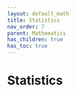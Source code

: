 ```yaml
---
layout: default_math
title: Statistics
nav_order: 7
parent: Mathematics
has_children: true
has_toc: true
---
```


# Statistics

